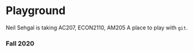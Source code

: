 # Playground
Neil Sehgal is taking AC207, ECON2110, AM205
A place to play with `git`.

### Fall 2020
